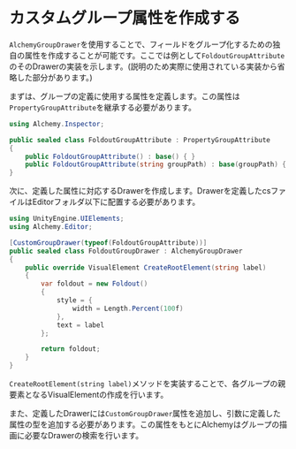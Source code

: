 # カスタムグループ属性を作成する

`AlchemyGroupDrawer`を使用することで、フィールドをグループ化するための独自の属性を作成することが可能です。ここでは例として`FoldoutGroupAttribute`のそのDrawerの実装を示します。(説明のため実際に使用されている実装から省略した部分があります。)

まずは、グループの定義に使用する属性を定義します。この属性は`PropertyGroupAttribute`を継承する必要があります。

```cs
using Alchemy.Inspector;

public sealed class FoldoutGroupAttribute : PropertyGroupAttribute
{
    public FoldoutGroupAttribute() : base() { }
    public FoldoutGroupAttribute(string groupPath) : base(groupPath) { }
}
```

次に、定義した属性に対応するDrawerを作成します。Drawerを定義したcsファイルはEditorフォルダ以下に配置する必要があります。

```cs
using UnityEngine.UIElements;
using Alchemy.Editor;

[CustomGroupDrawer(typeof(FoldoutGroupAttribute))]
public sealed class FoldoutGroupDrawer : AlchemyGroupDrawer
{
    public override VisualElement CreateRootElement(string label)
    {
        var foldout = new Foldout()
        {
            style = {
                width = Length.Percent(100f)
            },
            text = label
        };

        return foldout;
    }
}
```

`CreateRootElement(string label)`メソッドを実装することで、各グループの親要素となるVisualElementの作成を行います。

また、定義したDrawerには`CustomGroupDrawer`属性を追加し、引数に定義した属性の型を追加する必要があります。この属性をもとにAlchemyはグループの描画に必要なDrawerの検索を行います。

